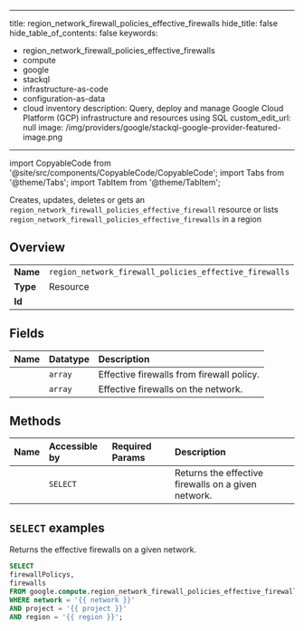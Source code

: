
---
title: region_network_firewall_policies_effective_firewalls
hide_title: false
hide_table_of_contents: false
keywords:
  - region_network_firewall_policies_effective_firewalls
  - compute
  - google
  - stackql
  - infrastructure-as-code
  - configuration-as-data
  - cloud inventory
description: Query, deploy and manage Google Cloud Platform (GCP) infrastructure and resources using SQL
custom_edit_url: null
image: /img/providers/google/stackql-google-provider-featured-image.png
---

import CopyableCode from '@site/src/components/CopyableCode/CopyableCode';
import Tabs from '@theme/Tabs';
import TabItem from '@theme/TabItem';

Creates, updates, deletes or gets an <code>region_network_firewall_policies_effective_firewall</code> resource or lists <code>region_network_firewall_policies_effective_firewalls</code> in a region

## Overview
<table><tbody>
<tr><td><b>Name</b></td><td><code>region_network_firewall_policies_effective_firewalls</code></td></tr>
<tr><td><b>Type</b></td><td>Resource</td></tr>
<tr><td><b>Id</b></td><td><CopyableCode code="google.compute.region_network_firewall_policies_effective_firewalls" /></td></tr>
</tbody></table>

## Fields
| Name | Datatype | Description |
|:-----|:---------|:------------|
| <CopyableCode code="firewallPolicys" /> | `array` | Effective firewalls from firewall policy. |
| <CopyableCode code="firewalls" /> | `array` | Effective firewalls on the network. |

## Methods
| Name | Accessible by | Required Params | Description |
|:-----|:--------------|:----------------|:------------|
| <CopyableCode code="get_effective_firewalls" /> | `SELECT` | <CopyableCode code="network, project, region" /> | Returns the effective firewalls on a given network. |

## `SELECT` examples

Returns the effective firewalls on a given network.

```sql
SELECT
firewallPolicys,
firewalls
FROM google.compute.region_network_firewall_policies_effective_firewalls
WHERE network = '{{ network }}'
AND project = '{{ project }}'
AND region = '{{ region }}'; 
```

